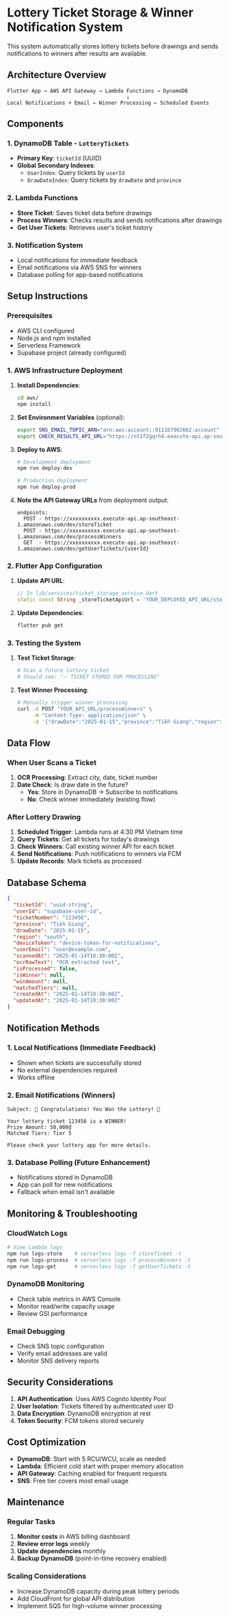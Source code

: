 # Lottery Ticket Storage & Winner Notification System

This system automatically stores lottery tickets before drawings and sends notifications to winners after results are available.

## Architecture Overview

```
Flutter App → AWS API Gateway → Lambda Functions → DynamoDB
                                       ↓
Local Notifications + Email ← Winner Processing ← Scheduled Events
```

## Components

### 1. **DynamoDB Table** - `LotteryTickets`
- **Primary Key**: `ticketId` (UUID)
- **Global Secondary Indexes**:
  - `UserIndex`: Query tickets by `userId`
  - `DrawDateIndex`: Query tickets by `drawDate` and `province`

### 2. **Lambda Functions**
- **Store Ticket**: Saves ticket data before drawings
- **Process Winners**: Checks results and sends notifications after drawings
- **Get User Tickets**: Retrieves user's ticket history

### 3. **Notification System**
- Local notifications for immediate feedback
- Email notifications via AWS SNS for winners
- Database polling for app-based notifications

## Setup Instructions

### Prerequisites
- AWS CLI configured
- Node.js and npm installed
- Serverless Framework
- Supabase project (already configured)

### 1. AWS Infrastructure Deployment

1. **Install Dependencies**:
   ```bash
   cd aws/
   npm install
   ```

2. **Set Environment Variables** (optional):
   ```bash
   export SNS_EMAIL_TOPIC_ARN="arn:aws:account::911167902662:account"
   export CHECK_RESULTS_API_URL="https://nt1f2gqrh4.execute-api.ap-southeast-1.amazonaws.com/Production/check_results"
   ```

3. **Deploy to AWS**:
   ```bash
   # Development deployment
   npm run deploy-dev
   
   # Production deployment
   npm run deploy-prod
   ```

4. **Note the API Gateway URLs** from deployment output:
   ```
   endpoints:
     POST - https://xxxxxxxxxx.execute-api.ap-southeast-1.amazonaws.com/dev/storeTicket
     POST - https://xxxxxxxxxx.execute-api.ap-southeast-1.amazonaws.com/dev/processWinners  
     GET  - https://xxxxxxxxxx.execute-api.ap-southeast-1.amazonaws.com/dev/getUserTickets/{userId}
   ```

### 2. Flutter App Configuration

1. **Update API URL**:
   ```dart
   // In lib/services/ticket_storage_service.dart
   static const String _storeTicketApiUrl = 'YOUR_DEPLOYED_API_URL/storeTicket';
   ```

2. **Update Dependencies**:
   ```bash
   flutter pub get
   ```

### 3. Testing the System

1. **Test Ticket Storage**:
   ```bash
   # Scan a future lottery ticket
   # Should see: "✅ TICKET STORED FOR PROCESSING"
   ```

2. **Test Winner Processing**:
   ```bash
   # Manually trigger winner processing
   curl -X POST "YOUR_API_URL/processWinners" \
        -H "Content-Type: application/json" \
        -d '{"drawDate":"2025-01-15","province":"Tiền Giang","region":"south"}'
   ```

## Data Flow

### When User Scans a Ticket

1. **OCR Processing**: Extract city, date, ticket number
2. **Date Check**: Is draw date in the future?
   - **Yes**: Store in DynamoDB → Subscribe to notifications
   - **No**: Check winner immediately (existing flow)

### After Lottery Drawing

1. **Scheduled Trigger**: Lambda runs at 4:30 PM Vietnam time
2. **Query Tickets**: Get all tickets for today's drawings
3. **Check Winners**: Call existing winner API for each ticket
4. **Send Notifications**: Push notifications to winners via FCM
5. **Update Records**: Mark tickets as processed

## Database Schema

```json
{
  "ticketId": "uuid-string",
  "userId": "supabase-user-id", 
  "ticketNumber": "123456",
  "province": "Tiền Giang",
  "drawDate": "2025-01-15",
  "region": "south",
  "deviceToken": "device-token-for-notifications",
  "userEmail": "user@example.com",
  "scannedAt": "2025-01-14T10:30:00Z",
  "ocrRawText": "OCR extracted text",
  "isProcessed": false,
  "isWinner": null,
  "winAmount": null,
  "matchedTiers": null,
  "createdAt": "2025-01-14T10:30:00Z",
  "updatedAt": "2025-01-14T10:30:00Z"
}
```

## Notification Methods

### 1. Local Notifications (Immediate Feedback)
- Shown when tickets are successfully stored
- No external dependencies required
- Works offline

### 2. Email Notifications (Winners)
```
Subject: 🎉 Congratulations! You Won the Lottery! 🎉

Your lottery ticket 123456 is a WINNER!
Prize Amount: 50,000₫
Matched Tiers: Tier 5

Please check your lottery app for more details.
```

### 3. Database Polling (Future Enhancement)
- Notifications stored in DynamoDB
- App can poll for new notifications
- Fallback when email isn't available

## Monitoring & Troubleshooting

### CloudWatch Logs
```bash
# View Lambda logs
npm run logs-store    # serverless logs -f storeTicket -t
npm run logs-process  # serverless logs -f processWinners -t
npm run logs-get      # serverless logs -f getUserTickets -t
```

### DynamoDB Monitoring
- Check table metrics in AWS Console
- Monitor read/write capacity usage
- Review GSI performance

### Email Debugging
- Check SNS topic configuration
- Verify email addresses are valid
- Monitor SNS delivery reports

## Security Considerations

1. **API Authentication**: Uses AWS Cognito Identity Pool
2. **User Isolation**: Tickets filtered by authenticated user ID
3. **Data Encryption**: DynamoDB encryption at rest
4. **Token Security**: FCM tokens stored securely

## Cost Optimization

- **DynamoDB**: Start with 5 RCU/WCU, scale as needed
- **Lambda**: Efficient cold start with proper memory allocation
- **API Gateway**: Caching enabled for frequent requests
- **SNS**: Free tier covers most email usage

## Maintenance

### Regular Tasks
1. **Monitor costs** in AWS billing dashboard
2. **Review error logs** weekly
3. **Update dependencies** monthly
4. **Backup DynamoDB** (point-in-time recovery enabled)

### Scaling Considerations
- Increase DynamoDB capacity during peak lottery periods
- Add CloudFront for global API distribution
- Implement SQS for high-volume winner processing
